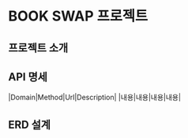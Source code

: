 # BOOK SWAP 프로젝트

## 프로젝트 소개 

## API 명세 
|Domain|Method|Url|Description|
|내용|내용|내용|내용|

## ERD 설계 


